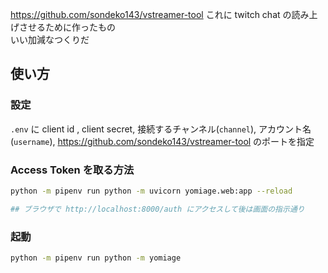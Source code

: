 <https://github.com/sondeko143/vstreamer-tool> これに twitch chat の読み上げさせるために作ったもの  
いい加減なつくりだ

## 使い方

### 設定

`.env` に client id , client secret, 接続するチャンネル(`channel`), アカウント名(`username`), <https://github.com/sondeko143/vstreamer-tool> のポートを指定

### Access Token を取る方法

```sh
python -m pipenv run python -m uvicorn yomiage.web:app --reload

## ブラウザで http://localhost:8000/auth にアクセスして後は画面の指示通り
```

### 起動

```sh
python -m pipenv run python -m yomiage
```
